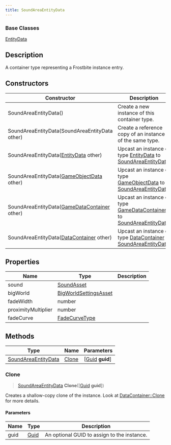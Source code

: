 ```yaml
---
title: SoundAreaEntityData
---
```

### Base Classes

[EntityData](EntityData)

## Description

A container type representing a Frostbite instance entry.

## Constructors

| Constructor                                                                    | Description                                                                                                                   |
| ------------------------------------------------------------------------------ | ----------------------------------------------------------------------------------------------------------------------------- |
| SoundAreaEntityData()                                                          | Create a new instance of this container type.                                                                                 |
| SoundAreaEntityData(SoundAreaEntityData other)                                 | Create a reference copy of an instance of the same type.                                                                      |
| SoundAreaEntityData([EntityData](EntityData) other)                            | Upcast an instance of type [EntityData](EntityData) to [SoundAreaEntityData](SoundAreaEntityData).                            |
| SoundAreaEntityData([GameObjectData](GameObjectData) other)                    | Upcast an instance of type [GameObjectData](GameObjectData) to [SoundAreaEntityData](SoundAreaEntityData).                    |
| SoundAreaEntityData([GameDataContainer](GameDataContainer) other)              | Upcast an instance of type [GameDataContainer](GameDataContainer) to [SoundAreaEntityData](SoundAreaEntityData).              |
| SoundAreaEntityData([DataContainer](/vext/ref/shared/class/datacontainer) other) | Upcast an instance of type [DataContainer](/vext/ref/shared/class/datacontainer) to [SoundAreaEntityData](SoundAreaEntityData). |

## Properties

| Name                | Type                                           | Description |
| ------------------- | ---------------------------------------------- | ----------- |
| sound               | [SoundAsset](SoundAsset)                       |             |
| bigWorld            | [BigWorldSettingsAsset](BigWorldSettingsAsset) |             |
| fadeWidth           | number                                         |             |
| proximityMultiplier | number                                         |             |
| fadeCurve           | [FadeCurveType](FadeCurveType)                 |             |

## Methods

| Type                                       | Name            | Parameters                                     |
| ------------------------------------------ | --------------- | ---------------------------------------------- |
| [SoundAreaEntityData](SoundAreaEntityData) | [Clone](#clone) | \[[Guid](/vext/ref/shared/class/guid) **guid**\] |

### Clone

> [SoundAreaEntityData](SoundAreaEntityData) **Clone**(\[[Guid](/vext/ref/shared/class/guid) **guid**\])

Creates a shallow-copy clone of the instance. Look at [DataContainer::Clone](/vext/ref/shared/class/datacontainer#clone) for more details.

#### Parameters

| Name | Type         | Description                                 |
| ---- | ------------ | ------------------------------------------- |
| guid | [Guid](Guid) | An optional GUID to assign to the instance. |
